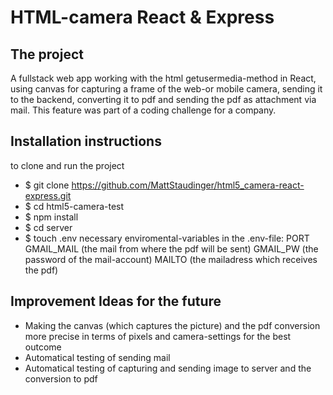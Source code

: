 # HTML-camera React & Express

## The project

A fullstack web app working with the html getusermedia-method in React, using canvas for capturing a frame of the web-or mobile camera, sending it to the backend, converting it to pdf and sending the pdf as attachment via mail. This feature was part of a coding challenge for a company.


## Installation instructions
to clone and run the project

* $ git clone https://github.com/MattStaudinger/html5_camera-react-express.git
* $ cd html5-camera-test
* $ npm install
* $ cd server
* $ touch .env
necessary enviromental-variables in the .env-file:
PORT
GMAIL_MAIL (the mail from where the pdf will be sent)
GMAIL_PW (the password of the mail-account)
MAILTO (the mailadress which receives the pdf)



## Improvement Ideas for the future
* Making the canvas (which captures the picture) and the pdf conversion more precise in terms of pixels and camera-settings for the best outcome
* Automatical testing of sending mail
* Automatical testing of capturing and sending image to server and the conversion to pdf
